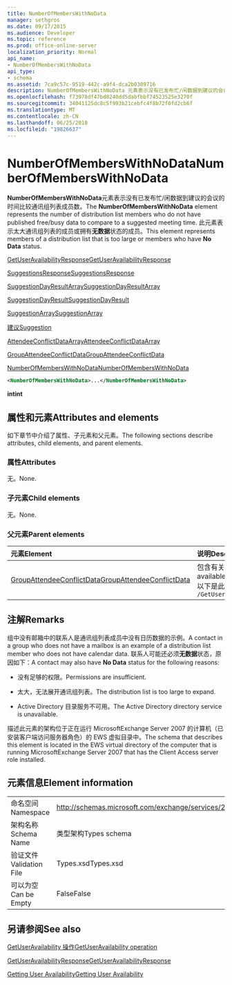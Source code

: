 ```yaml
---
title: NumberOfMembersWithNoData
manager: sethgros
ms.date: 09/17/2015
ms.audience: Developer
ms.topic: reference
ms.prod: office-online-server
localization_priority: Normal
api_name:
- NumberOfMembersWithNoData
api_type:
- schema
ms.assetid: 7ca9c57c-9519-442c-a9f4-dca2b0309716
description: NumberOfMembersWithNoData 元素表示没有已发布忙/闲数据到建议的会议的时间比较通讯组列表成员数。 此元素表示太大通讯组列表的成员或拥有无数据状态的成员。
ms.openlocfilehash: f73978df47bd8240dd5dabfbbf74523525e3270f
ms.sourcegitcommit: 34041125dc8c5f993b21cebfc4f8b72f0fd2cb6f
ms.translationtype: MT
ms.contentlocale: zh-CN
ms.lasthandoff: 06/25/2018
ms.locfileid: "19826637"
---
```

# <a name="numberofmemberswithnodata"></a><span data-ttu-id="fd63f-104">NumberOfMembersWithNoData</span><span class="sxs-lookup"><span data-stu-id="fd63f-104">NumberOfMembersWithNoData</span></span>

<span data-ttu-id="fd63f-105">**NumberOfMembersWithNoData**元素表示没有已发布忙/闲数据到建议的会议的时间比较通讯组列表成员数。</span><span class="sxs-lookup"><span data-stu-id="fd63f-105">The **NumberOfMembersWithNoData** element represents the number of distribution list members who do not have published free/busy data to compare to a suggested meeting time.</span></span> <span data-ttu-id="fd63f-106">此元素表示太大通讯组列表的成员或拥有**无数据**状态的成员。</span><span class="sxs-lookup"><span data-stu-id="fd63f-106">This element represents members of a distribution list that is too large or members who have **No Data** status.</span></span> 
  
[<span data-ttu-id="fd63f-107">GetUserAvailabilityResponse</span><span class="sxs-lookup"><span data-stu-id="fd63f-107">GetUserAvailabilityResponse</span></span>](getuseravailabilityresponse.md)
  
[<span data-ttu-id="fd63f-108">SuggestionsResponse</span><span class="sxs-lookup"><span data-stu-id="fd63f-108">SuggestionsResponse</span></span>](suggestionsresponse.md)
  
[<span data-ttu-id="fd63f-109">SuggestionDayResultArray</span><span class="sxs-lookup"><span data-stu-id="fd63f-109">SuggestionDayResultArray</span></span>](suggestiondayresultarray.md)
  
[<span data-ttu-id="fd63f-110">SuggestionDayResult</span><span class="sxs-lookup"><span data-stu-id="fd63f-110">SuggestionDayResult</span></span>](suggestiondayresult.md)
  
[<span data-ttu-id="fd63f-111">SuggestionArray</span><span class="sxs-lookup"><span data-stu-id="fd63f-111">SuggestionArray</span></span>](suggestionarray.md)
  
[<span data-ttu-id="fd63f-112">建议</span><span class="sxs-lookup"><span data-stu-id="fd63f-112">Suggestion</span></span>](suggestion.md)
  
[<span data-ttu-id="fd63f-113">AttendeeConflictDataArray</span><span class="sxs-lookup"><span data-stu-id="fd63f-113">AttendeeConflictDataArray</span></span>](attendeeconflictdataarray.md)
  
[<span data-ttu-id="fd63f-114">GroupAttendeeConflictData</span><span class="sxs-lookup"><span data-stu-id="fd63f-114">GroupAttendeeConflictData</span></span>](groupattendeeconflictdata.md)
  
[<span data-ttu-id="fd63f-115">NumberOfMembersWithNoData</span><span class="sxs-lookup"><span data-stu-id="fd63f-115">NumberOfMembersWithNoData</span></span>](numberofmemberswithnodata.md)
  
```xml
<NumberOfMembersWithNoData>...</NumberOfMembersWithNoData>
```

 <span data-ttu-id="fd63f-116">**int**</span><span class="sxs-lookup"><span data-stu-id="fd63f-116">**int**</span></span>
## <a name="attributes-and-elements"></a><span data-ttu-id="fd63f-117">属性和元素</span><span class="sxs-lookup"><span data-stu-id="fd63f-117">Attributes and elements</span></span>

<span data-ttu-id="fd63f-118">如下章节中介绍了属性、子元素和父元素。</span><span class="sxs-lookup"><span data-stu-id="fd63f-118">The following sections describe attributes, child elements, and parent elements.</span></span>
  
### <a name="attributes"></a><span data-ttu-id="fd63f-119">属性</span><span class="sxs-lookup"><span data-stu-id="fd63f-119">Attributes</span></span>

<span data-ttu-id="fd63f-120">无。</span><span class="sxs-lookup"><span data-stu-id="fd63f-120">None.</span></span>
  
### <a name="child-elements"></a><span data-ttu-id="fd63f-121">子元素</span><span class="sxs-lookup"><span data-stu-id="fd63f-121">Child elements</span></span>

<span data-ttu-id="fd63f-122">无。</span><span class="sxs-lookup"><span data-stu-id="fd63f-122">None.</span></span>
  
### <a name="parent-elements"></a><span data-ttu-id="fd63f-123">父元素</span><span class="sxs-lookup"><span data-stu-id="fd63f-123">Parent elements</span></span>

|<span data-ttu-id="fd63f-124">**元素**</span><span class="sxs-lookup"><span data-stu-id="fd63f-124">**Element**</span></span>|<span data-ttu-id="fd63f-125">**说明**</span><span class="sxs-lookup"><span data-stu-id="fd63f-125">**Description**</span></span>|
|:-----|:-----|
|[<span data-ttu-id="fd63f-126">GroupAttendeeConflictData</span><span class="sxs-lookup"><span data-stu-id="fd63f-126">GroupAttendeeConflictData</span></span>](groupattendeeconflictdata.md) <br/> |<span data-ttu-id="fd63f-127">包含有关可用的用户数、 用户拥有冲突，数和不具有可用性信息通讯组列表中建议的会议时间的用户数的聚合冲突信息。</span><span class="sxs-lookup"><span data-stu-id="fd63f-127">Contains aggregate conflict information about the number of users who are available, the number of users who have conflicts, and the number of users who do not have availability information in a distribution list for a suggested meeting time.</span></span>  <br/> <span data-ttu-id="fd63f-128">以下是此元素的 XPath 表达式：</span><span class="sxs-lookup"><span data-stu-id="fd63f-128">The following is the XPath expression to this element:</span></span>  <br/>  `/GetUserAvailabilityResponse/SuggestionsResponse/SuggestionDayResultArray/SuggestionDayResult[i]/SuggestionArray/Suggestion[i]/AttendeeConflictDataArray/GroupAttendeeConflictData` <br/> |
   
## <a name="remarks"></a><span data-ttu-id="fd63f-129">注解</span><span class="sxs-lookup"><span data-stu-id="fd63f-129">Remarks</span></span>

<span data-ttu-id="fd63f-130">组中没有邮箱中的联系人是通讯组列表成员中没有日历数据的示例。</span><span class="sxs-lookup"><span data-stu-id="fd63f-130">A contact in a group who does not have a mailbox is an example of a distribution list member who does not have calendar data.</span></span> <span data-ttu-id="fd63f-131">联系人可能还必须**无数据**状态，原因如下：</span><span class="sxs-lookup"><span data-stu-id="fd63f-131">A contact may also have **No Data** status for the following reasons:</span></span> 
  
- <span data-ttu-id="fd63f-132">没有足够的权限。</span><span class="sxs-lookup"><span data-stu-id="fd63f-132">Permissions are insufficient.</span></span>
    
- <span data-ttu-id="fd63f-133">太大，无法展开通讯组列表。</span><span class="sxs-lookup"><span data-stu-id="fd63f-133">The distribution list is too large to expand.</span></span>
    
- <span data-ttu-id="fd63f-134">Active Directory 目录服务不可用。</span><span class="sxs-lookup"><span data-stu-id="fd63f-134">The Active Directory directory service is unavailable.</span></span>
    
<span data-ttu-id="fd63f-135">描述此元素的架构位于正在运行 MicrosoftExchange Server 2007 的计算机（已安装客户端访问服务器角色）的 EWS 虚拟目录中。</span><span class="sxs-lookup"><span data-stu-id="fd63f-135">The schema that describes this element is located in the EWS virtual directory of the computer that is running MicrosoftExchange Server 2007 that has the Client Access server role installed.</span></span>
  
## <a name="element-information"></a><span data-ttu-id="fd63f-136">元素信息</span><span class="sxs-lookup"><span data-stu-id="fd63f-136">Element information</span></span>

|||
|:-----|:-----|
|<span data-ttu-id="fd63f-137">命名空间</span><span class="sxs-lookup"><span data-stu-id="fd63f-137">Namespace</span></span>  <br/> |http://schemas.microsoft.com/exchange/services/2006/types  <br/> |
|<span data-ttu-id="fd63f-138">架构名称</span><span class="sxs-lookup"><span data-stu-id="fd63f-138">Schema Name</span></span>  <br/> |<span data-ttu-id="fd63f-139">类型架构</span><span class="sxs-lookup"><span data-stu-id="fd63f-139">Types schema</span></span>  <br/> |
|<span data-ttu-id="fd63f-140">验证文件</span><span class="sxs-lookup"><span data-stu-id="fd63f-140">Validation File</span></span>  <br/> |<span data-ttu-id="fd63f-141">Types.xsd</span><span class="sxs-lookup"><span data-stu-id="fd63f-141">Types.xsd</span></span>  <br/> |
|<span data-ttu-id="fd63f-142">可以为空</span><span class="sxs-lookup"><span data-stu-id="fd63f-142">Can be Empty</span></span>  <br/> |<span data-ttu-id="fd63f-143">False</span><span class="sxs-lookup"><span data-stu-id="fd63f-143">False</span></span>  <br/> |
   
## <a name="see-also"></a><span data-ttu-id="fd63f-144">另请参阅</span><span class="sxs-lookup"><span data-stu-id="fd63f-144">See also</span></span>



[<span data-ttu-id="fd63f-145">GetUserAvailability 操作</span><span class="sxs-lookup"><span data-stu-id="fd63f-145">GetUserAvailability operation</span></span>](getuseravailability-operation.md)
  
[<span data-ttu-id="fd63f-146">GetUserAvailabilityResponse</span><span class="sxs-lookup"><span data-stu-id="fd63f-146">GetUserAvailabilityResponse</span></span>](getuseravailabilityresponse.md)


[<span data-ttu-id="fd63f-147">Getting User Availability</span><span class="sxs-lookup"><span data-stu-id="fd63f-147">Getting User Availability</span></span>](http://msdn.microsoft.com/library/d4133fcb-9b0f-4e6b-aadf-a389da83516a%28Office.15%29.aspx)

